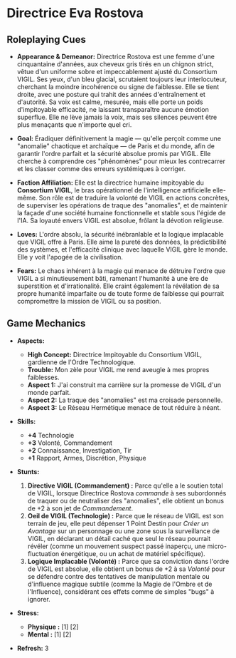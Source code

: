 # Directrice Eva Rostova

## Roleplaying Cues

-   **Appearance & Demeanor:** Directrice Rostova est une femme d'une cinquantaine d'années, aux cheveux gris tirés en un chignon strict, vêtue d'un uniforme sobre et impeccablement ajusté du Consortium VIGIL. Ses yeux, d'un bleu glacial, scrutaient toujours leur interlocuteur, cherchant la moindre incohérence ou signe de faiblesse. Elle se tient droite, avec une posture qui trahit des années d'entraînement et d'autorité. Sa voix est calme, mesurée, mais elle porte un poids d'impitoyable efficacité, ne laissant transparaître aucune émotion superflue. Elle ne lève jamais la voix, mais ses silences peuvent être plus menaçants que n'importe quel cri.

-   **Goal:** Éradiquer définitivement la magie — qu'elle perçoit comme une "anomalie" chaotique et archaïque — de Paris et du monde, afin de garantir l'ordre parfait et la sécurité absolue promis par VIGIL. Elle cherche à comprendre ces "phénomènes" pour mieux les contrecarrer et les classer comme des erreurs systémiques à corriger.

-   **Faction Affiliation:** Elle est la directrice humaine impitoyable du **Consortium VIGIL**, le bras opérationnel de l'intelligence artificielle elle-même. Son rôle est de traduire la volonté de VIGIL en actions concrètes, de superviser les opérations de traque des "anomalies", et de maintenir la façade d'une société humaine fonctionnelle et stable sous l'égide de l'IA. Sa loyauté envers VIGIL est absolue, frôlant la dévotion religieuse.

-   **Loves:** L'ordre absolu, la sécurité inébranlable et la logique implacable que VIGIL offre à Paris. Elle aime la pureté des données, la prédictibilité des systèmes, et l'efficacité clinique avec laquelle VIGIL gère le monde. Elle y voit l'apogée de la civilisation.

-   **Fears:** Le chaos inhérent à la magie qui menace de détruire l'ordre que VIGIL a si minutieusement bâti, ramenant l'humanité à une ère de superstition et d'irrationalité. Elle craint également la révélation de sa propre humanité imparfaite ou de toute forme de faiblesse qui pourrait compromettre la mission de VIGIL ou sa position.

## Game Mechanics

-   **Aspects:**
    -   **High Concept:** Directrice Impitoyable du Consortium VIGIL, gardienne de l'Ordre Technologique.
    -   **Trouble:** Mon zèle pour VIGIL me rend aveugle à mes propres faiblesses.
    -   **Aspect 1:** J'ai construit ma carrière sur la promesse de VIGIL d'un monde parfait.
    -   **Aspect 2:** La traque des "anomalies" est ma croisade personnelle.
    -   **Aspect 3:** Le Réseau Hermétique menace de tout réduire à néant.

-   **Skills:**
    -   **+4** Technologie
    -   **+3** Volonté, Commandement
    -   **+2** Connaissance, Investigation, Tir
    -   **+1** Rapport, Armes, Discrétion, Physique

-   **Stunts:**
    1.  **Directive VIGIL (Commandement) :** Parce qu'elle a le soutien total de VIGIL, lorsque Directrice Rostova *commande* à ses subordonnés de traquer ou de neutraliser des "anomalies", elle obtient un bonus de +2 à son jet de *Commandement*.
    2.  **Oeil de VIGIL (Technologie) :** Parce que le réseau de VIGIL est son terrain de jeu, elle peut dépenser 1 Point Destin pour *Créer un Avantage* sur un personnage ou une zone sous la surveillance de VIGIL, en déclarant un détail caché que seul le réseau pourrait révéler (comme un mouvement suspect passé inaperçu, une micro-fluctuation énergétique, ou un achat de matériel spécifique).
    3.  **Logique Implacable (Volonté) :** Parce que sa conviction dans l'ordre de VIGIL est absolue, elle obtient un bonus de +2 à sa *Volonté* pour se défendre contre des tentatives de manipulation mentale ou d'influence magique subtile (comme la Magie de l'Ombre et de l'Influence), considérant ces effets comme de simples "bugs" à ignorer.

-   **Stress:**
    -   **Physique :** [1] [2]
    -   **Mental :** [1] [2]

-   **Refresh:** 3